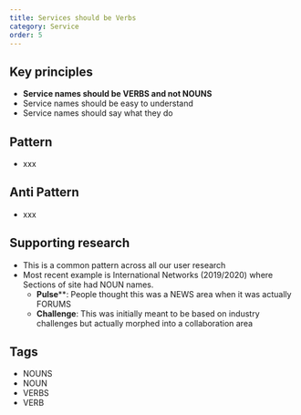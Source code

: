 ```yaml
---
title: Services should be Verbs
category: Service
order: 5
---
```


## Key principles ##
- **Service names should be VERBS and not NOUNS**
- Service names should be easy to understand
- Service names should say what they do

## Pattern
- xxx

## Anti Pattern
- xxx

## Supporting research
- This is a common pattern across all our user research
- Most recent example is International Networks (2019/2020) where Sections of site had NOUN names.
   - **Pulse****:  People thought this was a NEWS area when it was actually FORUMS
   - **Challenge**:  This was initially meant to be based on industry challenges but actually morphed into a collaboration area


## Tags
- NOUNS
- NOUN
- VERBS
- VERB
